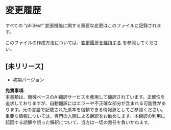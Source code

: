 # 変更履歴

すべての "phi3ext" 拡張機能に関する重要な変更はこのファイルに記録されます。

このファイルの作成方法については、[変更履歴を維持する](http://keepachangelog.com/) を参照してください。

## [未リリース]

- 初期バージョン

**免責事項**:  
本書類は、機械ベースのAI翻訳サービスを使用して翻訳されています。正確性を追求しておりますが、自動翻訳にはエラーや不正確な部分が含まれる可能性があります。元の言語で記載された原本を信頼できる情報源としてご参照ください。重要な情報については、専門の人間による翻訳をお勧めします。本翻訳の利用に起因する誤解や誤った解釈について、当方は一切の責任を負いかねます。